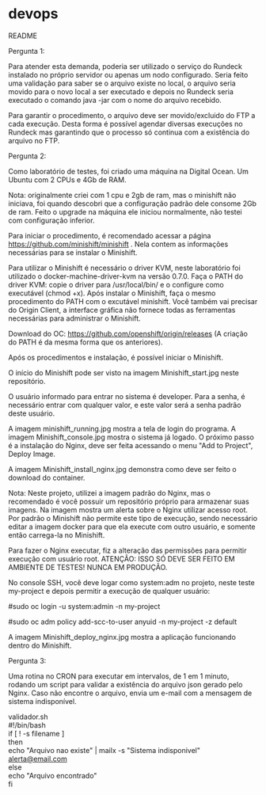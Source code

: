 # devops

README

Pergunta 1:

Para atender esta demanda, poderia ser utilizado o serviço do Rundeck instalado no próprio servidor ou apenas um nodo configurado. Seria feito uma validação para saber se o arquivo existe no local, o arquivo seria movido para o novo local a ser executado e depois no Rundeck seria executado o comando java -jar com o nome do arquivo recebido.

Para garantir o procedimento, o arquivo deve ser movido/excluido do FTP a cada execução. Desta forma é possível agendar diversas execuções no Rundeck mas garantindo que o processo só continua com a existência do arquivo no FTP.


Pergunta 2:

Como laboratório de testes, foi criado uma máquina na Digital Ocean. Um Ubuntu com 2 CPUs e 4Gb de RAM.

Nota: originalmente criei com 1 cpu e 2gb de ram, mas o minishift não iniciava, foi quando descobri que a configuração padrão dele
consome 2Gb de ram. Feito o upgrade na máquina ele iniciou normalmente, não testei com configuração inferior.

Para iniciar o procedimento, é recomendado acessar a página https://github.com/minishift/minishift . Nela contem as informações
necessárias para se instalar o Minishift.

Para utilizar o Minishift é necessário o driver KVM, neste laboratório foi utilizado o docker-machine-driver-kvm na versão 0.7.0.
Faça o PATH do driver KVM: copie o driver para /usr/local/bin/ e o configure como executável (chmod +x).
Após instalar o Minishift, faça o mesmo procedimento do PATH com o excutável minishift.
Você também vai precisar do Origin Client, a interface gráfica não fornece todas as ferramentas necessárias para administrar o Minishift.

Download do OC: https://github.com/openshift/origin/releases (A criação do PATH é da mesma forma que os anteriores).

Após os procedimentos e instalação, é possível iniciar o Minishift.

O início do Minishift pode ser visto na imagem Minishift_start.jpg neste repositório.

O usuário informado para entrar no sistema é developer. Para a senha, é necessário entrar com qualquer valor, e este valor será a
senha padrão deste usuário.

A imagem minishift_running.jpg mostra a tela de login do programa. A imagem Minishift_console.jpg mostra o sistema já logado.
O próximo passo é a instalação do Nginx, deve ser feita acessando o menu "Add to Project", Deploy Image.

A imagem Minishift_install_nginx.jpg demonstra como deve ser feito o download do container. 

Nota: Neste projeto, utilizei a imagem padrão do Nginx, mas o recomendado é você possuir um repositório próprio para armazenar suas imagens. Na imagem mostra um alerta sobre o Nginx utilizar acesso root. Por padrão o Minishift não permite este tipo de execução, sendo necessário editar a imagem docker para que ela execute com outro usuário, e somente então carrega-la no Minishift.

Para fazer o Nginx executar, fiz a alteração das permissões para permitir execução com usuário root.
ATENÇÂO: ISSO SÓ DEVE SER FEITO EM AMBIENTE DE TESTES! NUNCA EM PRODUÇÃO.

No console SSH, você deve logar como system:adm no projeto, neste teste my-project e depois permitir a execução de qualquer usuário:

#sudo oc login -u system:admin -n my-project

#sudo oc adm policy add-scc-to-user anyuid -n my-project -z default

A imagem Minishift_deploy_nginx.jpg mostra a aplicação funcionando dentro do Minishift.



Pergunta 3:

Uma rotina no CRON para executar em intervalos, de 1 em 1 minuto, rodando um script para validar a existência do arquivo json gerado pelo Nginx. Caso não encontre o arquivo, envia um e-mail com a mensagem de sistema indisponível.

validador.sh <br />
#!/bin/bash <br />
if [ ! -s filename ] <br />
then <br />
        echo "Arquivo nao existe" | mailx -s "Sistema indisponivel" alerta@email.com <br />
else <br />
        echo "Arquivo encontrado" <br />
        fi <br />






